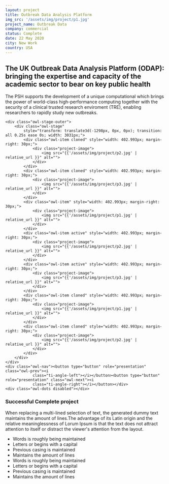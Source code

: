 ```yaml
---
layout: project
title: Outbreak Data Analysis Platform
img_src: '/assets/img/project/p1.jpg'
project_name: Outbreak Data
company: commercial
status: Complete
date: 22 May 2020
city: New Work
country: USA
---
```


<h2>The UK Outbreak Data Analysis Platform (ODAP): bringing the expertise and capacity of the academic sector to bear on key public health</h2>
<p>
The PSH supports the development of a unique computational which brings the power of world-class high-performance computing together with the security of a clinical trusted research enviroment (TRE), enabling researchers to rapidly study new outbreaks. 
</p>
<div class="project-carousel-2 owl-carousel owl-loaded owl-drag">



    <div class="owl-stage-outer">
        <div class="owl-stage"
            style="transform: translate3d(-1298px, 0px, 0px); transition: all 0.25s ease 0s; width: 3031px;">
            <div class="owl-item cloned" style="width: 402.993px; margin-right: 30px;">
                <div class="project-image">
                    <img src="{{'/assets/img/project/p2.jpg' | relative_url }}" alt="">
                </div>
            </div>
            <div class="owl-item cloned" style="width: 402.993px; margin-right: 30px;">
                <div class="project-image">
                    <img src="{{'/assets/img/project/p3.jpg' | relative_url }}" alt="">
                </div>
            </div>
            <div class="owl-item" style="width: 402.993px; margin-right: 30px;">
                <div class="project-image">
                    <img src="{{'/assets/img/project/p1.jpg' | relative_url }}" alt="">
                </div>
            </div>
            <div class="owl-item active" style="width: 402.993px; margin-right: 30px;">
                <div class="project-image">
                    <img src="{{'/assets/img/project/p2.jpg' | relative_url }}" alt="">
                </div>
            </div>
            <div class="owl-item active" style="width: 402.993px; margin-right: 30px;">
                <div class="project-image">
                    <img src="{{'/assets/img/project/p3.jpg' | relative_url }}" alt="">
                </div>
            </div>
            <div class="owl-item cloned" style="width: 402.993px; margin-right: 30px;">
                <div class="project-image">
                    <img src="{{'/assets/img/project/p1.jpg' | relative_url }}" alt="">
                </div>
            </div>
            <div class="owl-item cloned" style="width: 402.993px; margin-right: 30px;">
                <div class="project-image">
                    <img src="{{'/assets/img/project/p2.jpg' | relative_url }}" alt="">
                </div>
            </div>
        </div>
    </div>
    <div class="owl-nav"><button type="button" role="presentation" class="owl-prev"><i
                class="ti-angle-left"></i></button><button type="button" role="presentation" class="owl-next"><i
                class="ti-angle-right"></i></button></div>
    <div class="owl-dots disabled"></div>
</div>
<h3>Successful Complete project </h3>
<p>When replacing a multi-lined selection of text, the generated dummy text maintains the amount of lines.The
    advantage of its Latin origin and the relative meaninglessness of Lorum Ipsum is that the text does not attract
    attention to itself or distract the viewer's attention from the layout.</p>
<ul class="marker-list">
    <li>Words is roughly being maintained</li>
    <li>Letters or begins with a capital</li>
    <li>Previous casing is maintained</li>
    <li>Maintains the amount of lines</li>
    <li>Words is roughly being maintained</li>
    <li>Letters or begins with a capital </li>
    <li>Previous casing is maintained</li>
    <li>Maintains the amount of lines</li>
</ul>